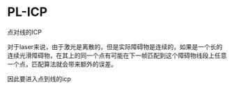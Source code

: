 # PL-ICP
点对线的ICP

对于laser来说，由于激光是离散的，但是实际障碍物是连续的，如果是一个长的连续光滑障碍物，在其上的同一个点有可能在下一帧匹配到这个障碍物线段上任意一个点，匹配算法就会带来额外的误差。

因此要进入点到线的icp
